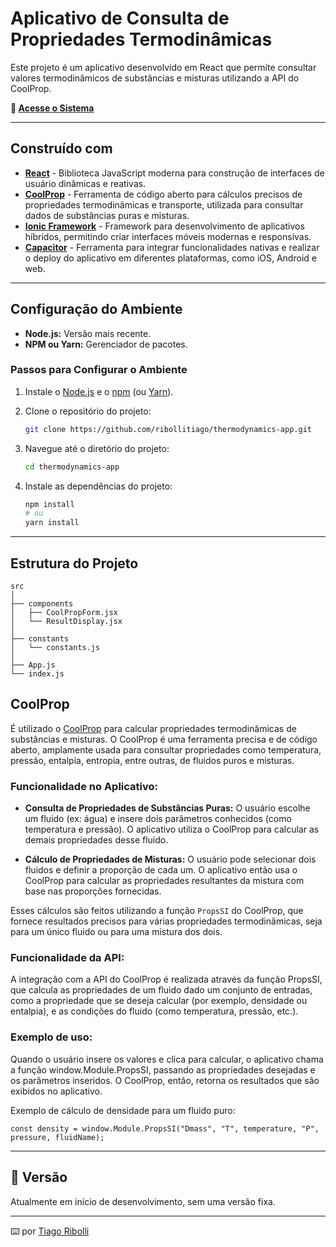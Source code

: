 # Aplicativo de Consulta de Propriedades Termodinâmicas

Este projeto é um aplicativo desenvolvido em React que permite consultar valores termodinâmicos de substâncias e misturas utilizando a API do CoolProp.

**🔗 [Acesse o Sistema](https://thermoapp.netlify.app)**

---

## Construído com

* **[React](https://react.dev/)** - Biblioteca JavaScript moderna para construção de interfaces de usuário dinâmicas e reativas.  
* **[CoolProp](http://www.coolprop.org)** - Ferramenta de código aberto para cálculos precisos de propriedades termodinâmicas e transporte, utilizada para consultar dados de substâncias puras e misturas.  
* **[Ionic Framework](https://ionicframework.com)** - Framework para desenvolvimento de aplicativos híbridos, permitindo criar interfaces móveis modernas e responsivas.  
* **[Capacitor](https://capacitorjs.com)** - Ferramenta para integrar funcionalidades nativas e realizar o deploy do aplicativo em diferentes plataformas, como iOS, Android e web.  

---

## Configuração do Ambiente

* **Node.js:** Versão mais recente.  
* **NPM ou Yarn:** Gerenciador de pacotes.  

### Passos para Configurar o Ambiente

1. Instale o [Node.js](https://nodejs.org/) e o [npm](https://www.npmjs.com/get-npm) (ou [Yarn](https://yarnpkg.com/)).  

2. Clone o repositório do projeto:  
   ```sh
   git clone https://github.com/ribollitiago/thermodynamics-app.git
   ```  

3. Navegue até o diretório do projeto:  
   ```sh
   cd thermodynamics-app
   ```  

4. Instale as dependências do projeto:  
   ```sh
   npm install
   # ou
   yarn install
   ```  

---

## Estrutura do Projeto

```
src
│
├── components
│   ├── CoolPropForm.jsx
│   └── ResultDisplay.jsx
│
├── constants
│   └── constants.js
│
├── App.js
└── index.js
```

## CoolProp

É utilizado o [CoolProp](http://www.coolprop.org) para calcular propriedades termodinâmicas de substâncias e misturas. O CoolProp é uma ferramenta precisa e de código aberto, amplamente usada para consultar propriedades como temperatura, pressão, entalpia, entropia, entre outras, de fluidos puros e misturas.

### Funcionalidade no Aplicativo:

- **Consulta de Propriedades de Substâncias Puras:** O usuário escolhe um fluido (ex: água) e insere dois parâmetros conhecidos (como temperatura e pressão). O aplicativo utiliza o CoolProp para calcular as demais propriedades desse fluido.

- **Cálculo de Propriedades de Misturas:** O usuário pode selecionar dois fluidos e definir a proporção de cada um. O aplicativo então usa o CoolProp para calcular as propriedades resultantes da mistura com base nas proporções fornecidas.

Esses cálculos são feitos utilizando a função `PropsSI` do CoolProp, que fornece resultados precisos para várias propriedades termodinâmicas, seja para um único fluido ou para uma mistura dos dois.

### Funcionalidade da API:

A integração com a API do CoolProp é realizada através da função PropsSI, que calcula as propriedades de um fluido dado um conjunto de entradas, como a propriedade que se deseja calcular (por exemplo, densidade ou entalpia), e as condições do fluido (como temperatura, pressão, etc.).

### Exemplo de uso:

Quando o usuário insere os valores e clica para calcular, o aplicativo chama a função window.Module.PropsSI, passando as propriedades desejadas e os parâmetros inseridos. O CoolProp, então, retorna os resultados que são exibidos no aplicativo.

Exemplo de cálculo de densidade para um fluido puro:

```
const density = window.Module.PropsSI("Dmass", "T", temperature, "P", pressure, fluidName);
```

---

## 📌 Versão

Atualmente em início de desenvolvimento, sem uma versão fixa.  

---

⌨️ por [Tiago Ribolli](https://gist.github.com/ribollitiago)
